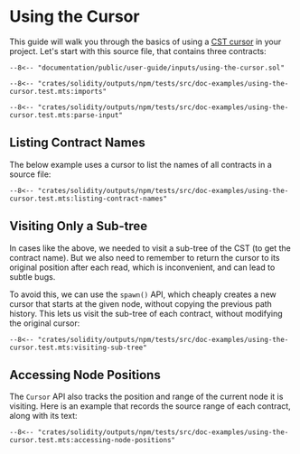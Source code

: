 # Using the Cursor

This guide will walk you through the basics of using a [CST cursor](../concepts.md#cst-cursors) in your project.
Let's start with this source file, that contains three contracts:

```solidity title="input.sol"
--8<-- "documentation/public/user-guide/inputs/using-the-cursor.sol"
```

```{ .ts }
--8<-- "crates/solidity/outputs/npm/tests/src/doc-examples/using-the-cursor.test.mts:imports"

--8<-- "crates/solidity/outputs/npm/tests/src/doc-examples/using-the-cursor.test.mts:parse-input"
```

## Listing Contract Names

The below example uses a cursor to list the names of all contracts in a source file:

```{ .ts }
--8<-- "crates/solidity/outputs/npm/tests/src/doc-examples/using-the-cursor.test.mts:listing-contract-names"
```

## Visiting Only a Sub-tree

In cases like the above, we needed to visit a sub-tree of the CST (to get the contract name).
But we also need to remember to return the cursor to its original position after each read,
which is inconvenient, and can lead to subtle bugs.

To avoid this, we can use the `spawn()` API,
which cheaply creates a new cursor that starts at the given node, without copying the previous path history.
This lets us visit the sub-tree of each contract, without modifying the original cursor:

```{ .ts }
--8<-- "crates/solidity/outputs/npm/tests/src/doc-examples/using-the-cursor.test.mts:visiting-sub-tree"
```

## Accessing Node Positions

The `Cursor` API also tracks the position and range of the current node it is visiting.
Here is an example that records the source range of each contract, along with its text:

```{ .ts }
--8<-- "crates/solidity/outputs/npm/tests/src/doc-examples/using-the-cursor.test.mts:accessing-node-positions"
```
